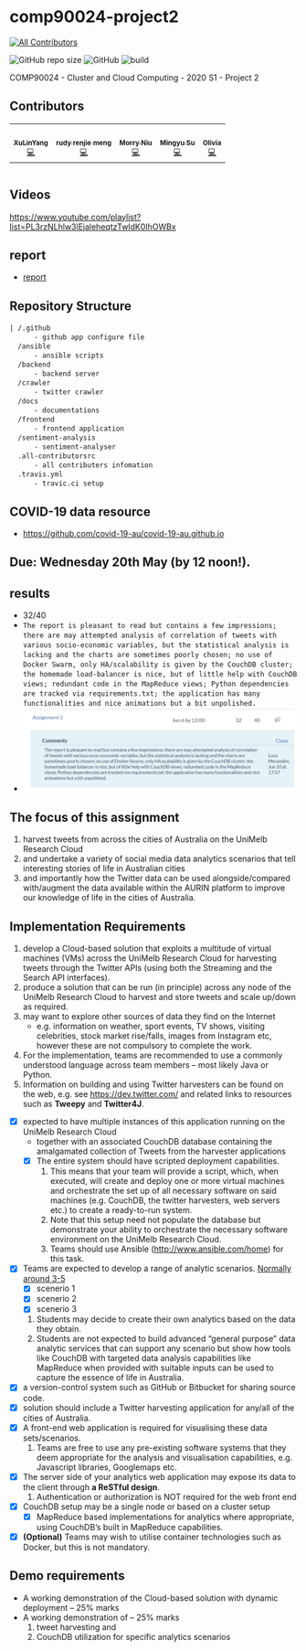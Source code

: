 # comp90024-project2
<!-- ALL-CONTRIBUTORS-BADGE:START - Do not remove or modify this section -->
[![All Contributors](https://img.shields.io/badge/all_contributors-5-orange.svg?style=flat-square)](#contributors-)
<!-- ALL-CONTRIBUTORS-BADGE:END -->
![GitHub repo size](https://img.shields.io/github/repo-size/yangxvlin/comp90024-project2)
![GitHub](https://img.shields.io/github/license/yangxvlin/comp90024-project2)
![build](https://travis-ci.com/yangxvlin/COMP90024-2019SM1-Project1.svg?branch=master)

COMP90024 - Cluster and Cloud Computing - 2020 S1 - Project 2

## Contributors
<!-- ALL-CONTRIBUTORS-LIST:START - Do not remove or modify this section -->
<!-- prettier-ignore-start -->
<!-- markdownlint-disable -->
<table>
  <tr>
    <td align="center"><a href="https://yangxvlin.github.io"><img src="https://avatars2.githubusercontent.com/u/26871369?v=4" width="100px;" alt=""/><br /><sub><b>XuLinYang</b></sub></a><br /><a href="https://github.com/yangxvlin/comp90024-project2/commits?author=yangxvlin" title="Code">💻</a></td>
    <td align="center"><a href="http://mrj9990123@gmail.com"><img src="https://avatars2.githubusercontent.com/u/36201915?v=4" width="100px;" alt=""/><br /><sub><b>rudy renjie meng</b></sub></a><br /><a href="https://github.com/yangxvlin/comp90024-project2/commits?author=BeginnerRudy" title="Code">💻</a></td>
    <td align="center"><a href="https://github.com/Sirius-ctrl"><img src="https://avatars0.githubusercontent.com/u/26541600?v=4" width="100px;" alt=""/><br /><sub><b>Morry Niu</b></sub></a><br /><a href="https://github.com/yangxvlin/comp90024-project2/commits?author=Sirius-ctrl" title="Code">💻</a></td>
    <td align="center"><a href="https://github.com/JasonSuMY"><img src="https://avatars3.githubusercontent.com/u/28706782?v=4" width="100px;" alt=""/><br /><sub><b>Mingyu Su </b></sub></a><br /><a href="https://github.com/yangxvlin/comp90024-project2/commits?author=JasonSuMY" title="Code">💻</a></td>
    <td align="center"><a href="https://github.com/Olivia0012"><img src="https://avatars3.githubusercontent.com/u/55537942?v=4" width="100px;" alt=""/><br /><sub><b>Olivia</b></sub></a><br /><a href="https://github.com/yangxvlin/comp90024-project2/commits?author=Olivia0012" title="Code">💻</a></td>
  </tr>
</table>

<!-- markdownlint-enable -->
<!-- prettier-ignore-end -->
<!-- ALL-CONTRIBUTORS-LIST:END -->
<table>
  <tr>
  </tr>
</table>

<!-- ALL-CONTRIBUTORS-LIST:END -->

## Videos
https://www.youtube.com/playlist?list=PL3rzNLhlw3lEjaleheqtzTwldK0IhOWBx

## report
- [report](./docs/CCC2020_Team3_Report.pdf)

## Repository Structure
```
| /.github 
      - github app configure file
  /ansible
      - ansible scripts
  /backend
      - backend server
  /crawler
      - twitter crawler
  /docs 
      - documentations
  /frontend
      - frontend application
  /sentiment-analysis
      - sentiment-analyser
  .all-contributorsrc 
      - all contributers infomation
  .travis.yml
      - travic.ci setup
```

## COVID-19 data resource
- https://github.com/covid-19-au/covid-19-au.github.io

## Due: Wednesday 20th May (by 12 noon!).

## results
- 32/40
- ```The report is pleasant to read but contains a few impressions; there are may attempted analysis of correlation of tweets with various socio-economic variables, but the statistical analysis is lacking and the charts are sometimes poorly chosen; no use of Docker Swarm, only HA/scalability is given by the CouchDB cluster; the homemade load-balancer is nice, but of little help with CouchDB views; redundant code in the MapReduce views; Python dependencies are tracked via requirements.txt; the application has many functionalities and nice animations but a bit unpolished.```
- ![](./docs/17.jpg)

## The focus of this assignment
1. harvest tweets from across the cities of Australia on the UniMelb Research Cloud
2. and undertake a variety of social media data analytics scenarios that tell interesting stories of life in Australian cities
3. and importantly how the Twitter data can be used alongside/compared with/augment the data available within the AURIN platform to improve our knowledge of life in the cities of Australia.

## Implementation Requirements
<!-- exploits a multitude of virtual machines: 利用大量虚拟机 -->
1. develop a Cloud-based solution that exploits a multitude of virtual machines (VMs) across the UniMelb Research Cloud for harvesting tweets through the Twitter APIs (using both the Streaming and the Search API interfaces).
2. produce a solution that can be run (in principle) across any node of the UniMelb Research Cloud to harvest and store tweets and scale up/down as required.
3. may want to explore other sources of data they find on the Internet
    - e.g. information on weather, sport events, TV shows, visiting celebrities, stock market rise/falls, images from Instagram etc, however these are not compulsory to complete the work.
4. For the implementation, teams are recommended to use a commonly understood language across team members – most likely Java or Python.
5. Information on building and using Twitter harvesters can be found on the web, e.g. see https://dev.twitter.com/ and related links to resources such as **Tweepy** and **Twitter4J**.
<!-- deem: 认为 -->

- [x] expected to have multiple instances of this application running on the UniMelb Research Cloud 
  - together with an associated CouchDB database containing the amalgamated collection of Tweets from the harvester applications
  - [x] The entire system should have scripted deployment capabilities. 
    1. This means that your team will provide a script, which, when executed, will create and deploy one or more virtual machines and orchestrate the set up of all necessary software on said machines (e.g. CouchDB, the twitter harvesters, web servers etc.) to create a ready-to-run system. 
    <!-- orchestrate: 策划, populate the database: 给数据库增添数据 -->
    2. Note that this setup need not populate the database but demonstrate your ability to orchestrate the necessary software environment on the UniMelb Research Cloud. 
    3. Teams should use Ansible (http://www.ansible.com/home) for this task.
- [x] Teams are expected to develop a range of analytic scenarios. [Normally around 3-5](https://canvas.lms.unimelb.edu.au/courses/17514/discussion_topics/187247)
  - [x] scenerio 1
  - [x] scenerio 2
  - [x] scenerio 3
  1. Students may decide to create their own analytics based on the data they obtain. 
  2. Students are not expected to build advanced “general purpose” data analytic services that can support any scenario but show how tools like CouchDB with targeted data analysis capabilities like MapReduce when provided with suitable inputs can be used to capture the essence of life in Australia.
- [x] a version-control system such as GitHub or Bitbucket for sharing source code.
- [x] solution should include a Twitter harvesting application for any/all of the cities of Australia.
- [x] A front-end web application is required for visualising these data sets/scenarios.
  1. Teams are free to use any pre-existing software systems that they deem appropriate for the analysis and visualisation capabilities, e.g. Javascript libraries, Googlemaps etc.
- [x] The server side of your analytics web application may expose its data to the client through **a ReSTful design**. 
  1. Authentication or authorization is NOT required for the web front end
- [x] CouchDB setup may be a single node or based on a cluster setup
  - [x] MapReduce based implementations for analytics where appropriate, using CouchDB’s built in MapReduce capabilities.
- [x] **(Optional)** Teams may wish to utilise container technologies such as Docker, but this is not mandatory.

## Demo requirements
- A working demonstration of the Cloud-based solution with dynamic deployment – 25% marks
- A working demonstration of – 25% marks
  1. tweet harvesting and 
  2. CouchDB utilization for specific analytics scenarios
